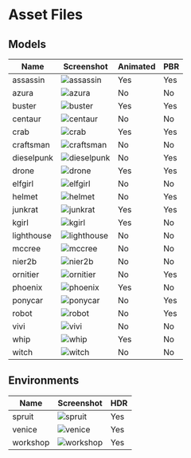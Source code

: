 # Asset Files

## Models

| Name       | Screenshot                              | Animated | PBR |
| ---------- | --------------------------------------- | -------- | --- |
| assassin   | ![assassin](assassin/thumbnail.png)     | Yes      | Yes |
| azura      | ![azura](azura/thumbnail.png)           | No       | No  |
| buster     | ![buster](buster/thumbnail.png)         | Yes      | Yes |
| centaur    | ![centaur](centaur/thumbnail.png)       | No       | No  |
| crab       | ![crab](crab/thumbnail.png)             | Yes      | Yes |
| craftsman  | ![craftsman](craftsman/thumbnail.png)   | No       | No  |
| dieselpunk | ![dieselpunk](dieselpunk/thumbnail.png) | No       | Yes |
| drone      | ![drone](drone/thumbnail.png)           | Yes      | Yes |
| elfgirl    | ![elfgirl](elfgirl/thumbnail.png)       | No       | No  |
| helmet     | ![helmet](helmet/thumbnail.png)         | No       | Yes |
| junkrat    | ![junkrat](junkrat/thumbnail.png)       | Yes      | Yes |
| kgirl      | ![kgirl](kgirl/thumbnail.png)           | Yes      | No  |
| lighthouse | ![lighthouse](lighthouse/thumbnail.png) | No       | No  |
| mccree     | ![mccree](mccree/thumbnail.png)         | No       | No  |
| nier2b     | ![nier2b](nier2b/thumbnail.png)         | No       | No  |
| ornitier   | ![ornitier](ornitier/thumbnail.png)     | No       | Yes |
| phoenix    | ![phoenix](phoenix/thumbnail.png)       | Yes      | No  |
| ponycar    | ![ponycar](ponycar/thumbnail.png)       | No       | Yes |
| robot      | ![robot](robot/thumbnail.png)           | No       | Yes |
| vivi       | ![vivi](vivi/thumbnail.png)             | No       | No  |
| whip       | ![whip](whip/thumbnail.png)             | Yes      | No  |
| witch      | ![witch](witch/thumbnail.png)           | No       | No  |

## Environments

| Name     | Screenshot                          | HDR |
| -------- | ----------------------------------- | --- |
| spruit   | ![spruit](spruit/thumbnail.png)     | Yes |
| venice   | ![venice](venice/thumbnail.png)     | Yes |
| workshop | ![workshop](workshop/thumbnail.png) | Yes |
